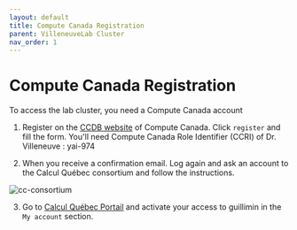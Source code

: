 ```yaml
---
layout: default
title: Compute Canada Registration
parent: VilleneuveLab Cluster
nav_order: 1
---
```


# Compute Canada Registration

To access the lab cluster, you need a Compute Canada account

1. Register on the [CCDB website][ccdb] of Compute Canada. Click `register` and fill the form. You'll need Compute Canada Role Identifier (CCRI) of Dr. Villeneuve : yai-974

2. When you receive a confirmation email. Log again and ask an account to the Calcul Québec consortium and follow the instructions.

![cc-consortium]({{site.baseurl}}/assets/images/cc-consortium.png)

3. Go to [Calcul Québec Portail][calculquebec] and activate your access to guillimin in the `My account` section.

[ccdb]: https://ccdb.computecanada.ca/
[calculquebec]: https://portail.calculquebec.ca/
